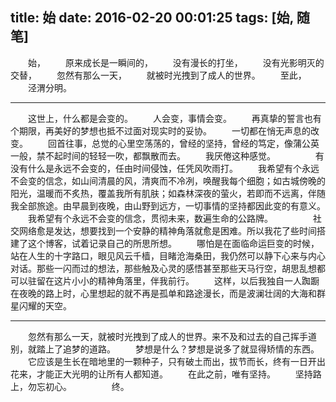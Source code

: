 ﻿title: 始
date: 2016-02-20 00:01:25
tags: [始, 随笔]
---
　　始，
　　原来成长是一瞬间的，
　　没有漫长的打坐，
　　没有光影明灭的交替，
　　忽然有那么一天，
　　就被时光拽到了成人的世界。
　　至此，
　　泾渭分明。
<!--more-->

***
　　这世上，什么都是会变的。
　　人会变，事情会变。
　　再真挚的誓言也有个期限，再美好的梦想也抵不过面对现实时的妥协。
　　一切都在悄无声息的改变。
　　回首往事，总觉的心里空荡荡的，曾经的坚持，曾经的笃定，像蒲公英一般，禁不起时间的轻轻一吹，都飘散而去。
　　我厌倦这种感觉。
　　
　　有没有什么是永远不会变的，任由时间侵蚀，任凭风吹雨打。
　　我希望有个永远不会变的信念，如山间清晨的风，清爽而不冷冽，唤醒我每个细胞；如古城傍晚的阳光，温暖而不炙热，覆盖我所有肌肤；如森林深夜的萤火，若即而不远离，伴随我全部旅途。由早晨到夜晚，由山野到远方，一切事情的坚持都因此变的有意义。
　　我希望有个永远不会变的信念，贯彻未来，数遍生命的公路牌。
　　
　　社交网络愈是发达，想要找到一个安静的精神角落就愈是困难。所以我花了些时间搭建了这个博客，试着记录自己的所思所想。
　　哪怕是在面临命运巨变的时候，站在人生的十字路口，眼见风云千樯，目睹沧海桑田，我仍然可以静下心来与内心对话。那些一闪而过的想法，那些触及心灵的感悟甚至那些天马行空，胡思乱想都可以驻留在这片小小的精神角落里，伴我前行。
　　这样，以后我独自一人踟蹰在夜晚的路上时，心里想起的就不再是孤单和路途漫长，而是波澜壮阔的大海和群星闪耀的天空。

***
　　忽然有那么一天，就被时光拽到了成人的世界。来不及和过去的自己挥手道别，就踏上了追梦的道路。
　　梦想是什么？梦想是说多了就显得矫情的东西。
　　它应该是生长在暗地里的一颗种子，只有破土而出，拔节而长，终有一日开出花来，才能正大光明的让所有人都知道。
　　在此之前，唯有坚持。
　　坚持路上，勿忘初心。
　　
　　终。